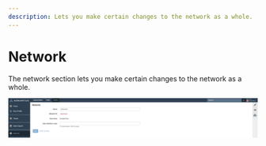 ```yaml
---
description: Lets you make certain changes to the network as a whole.
---
```


# Network

The network section lets you make certain changes to the network as a whole.

![The network page of Adnuntius Data.](../../../.gitbook/assets/202003-ad-admin-network.png)

